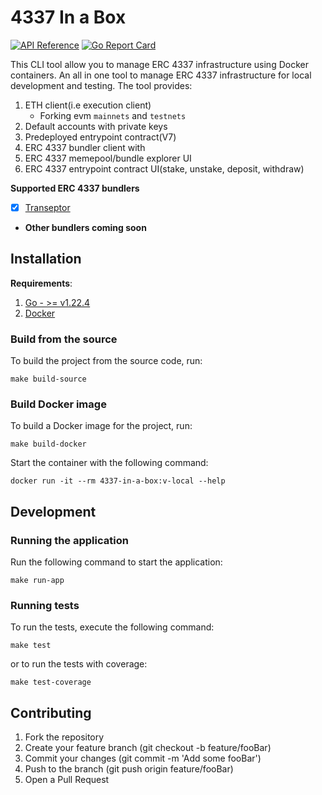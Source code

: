 # 4337 In a Box

[![API Reference](
https://pkg.go.dev/badge/github.com/transeptorlabs/4337-in-a-box
)](https://pkg.go.dev/github.com/transeptorlabs/4337-in-a-box)
[![Go Report Card](https://goreportcard.com/badge/github.com/transeptorlabs/4337-in-a-box)](https://goreportcard.com/report/github.com/transeptorlabs/4337-in-a-box)

This CLI tool allow you to manage ERC 4337 infrastructure using Docker containers.  An all in one tool to manage ERC 4337 infrastructure for local development and testing. The tool provides:
1. ETH client(i.e execution client)
   - Forking evm `mainnets` and `testnets`
2. Default accounts with private keys
3. Predeployed entrypoint contract(V7)
4. ERC 4337 bundler client with 
5. ERC 4337 memepool/bundle explorer UI
6. ERC 4337 entrypoint contract UI(stake, unstake, deposit, withdraw)

**Supported ERC 4337 bundlers**
- [x] [Transeptor](https://github.com/transeptorlabs/transeptor-bundler)
- **Other bundlers coming soon**

## Installation

**Requirements**:
1. [Go - >= v1.22.4](https://go.dev/doc/install)
2. [Docker](https://docs.docker.com/engine/install)

### Build from the source
To build the project from the source code, run:
```shell
make build-source
```

### Build Docker image
To build a Docker image for the project, run:

```shell
make build-docker
```

Start the container with the following command:  
```shell
docker run -it --rm 4337-in-a-box:v-local --help
```

##  Development

### Running the application
Run the following command to start the application:
```shell
make run-app
```

### Running tests
To run the tests, execute the following command:
```shell
make test
```

or to run the tests with coverage:
```shell
make test-coverage
```

##  Contributing
1. Fork the repository
2. Create your feature branch (git checkout -b feature/fooBar)
3. Commit your changes (git commit -m 'Add some fooBar')
4. Push to the branch (git push origin feature/fooBar)
5. Open a Pull Request
